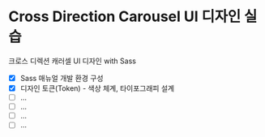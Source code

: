 # Cross Direction Carousel UI 디자인 실습

크로스 디렉션 캐러셀 UI 디자인 with Sass

- [x] Sass 매뉴얼 개발 환경 구성
- [x] 디자인 토큰(Token) - 색상 체계, 타이포그래피 설계
- [ ] ...
- [ ] ...
- [ ] ...
- [ ] ...
